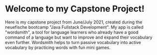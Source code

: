 # Welcome to my Capstone Project!


Here is my capstone project from June/July 2021, created during the neuefische bootcamp "Java Fullstack Development".
My app is called "wordsmith", a tool for language learners who already have a good command of a language but want to improve
and expand their vocabulary even further. Wordsmith helps to turn passive vocabulary into active vocabulary
by practicing words with fun mini games.